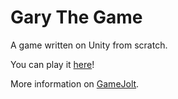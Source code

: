 # Gary The Game
A game written on Unity from scratch.

You can play it <a href="http://garythegame.tk">here</a>!

More information on <a href="http://gamejolt.com/games/gary/172688">GameJolt</a>.
